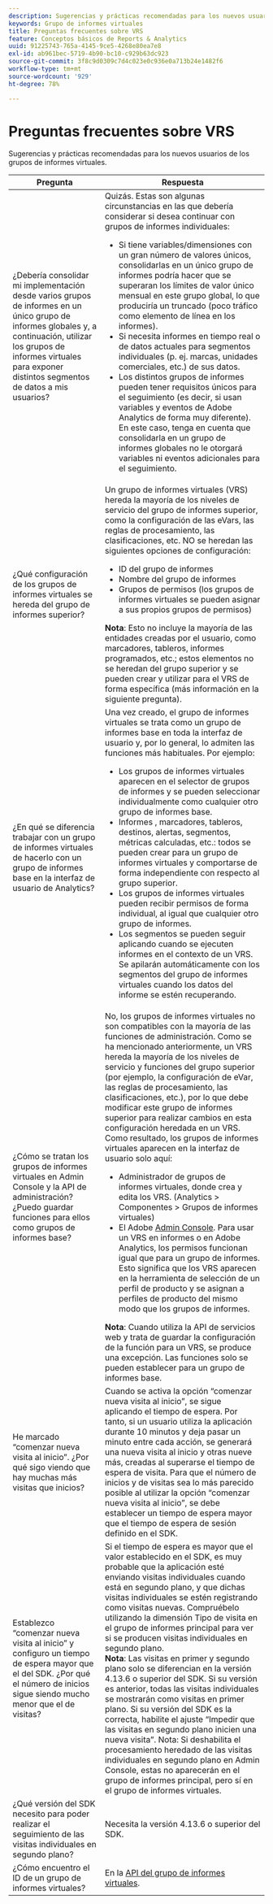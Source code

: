 ```yaml
---
description: Sugerencias y prácticas recomendadas para los nuevos usuarios de los grupos de informes virtuales.
keywords: Grupo de informes virtuales
title: Preguntas frecuentes sobre VRS
feature: Conceptos básicos de Reports & Analytics
uuid: 91225743-765a-4145-9ce5-4268e80ea7e8
exl-id: ab961bec-5719-4b90-bc10-c929b63dc923
source-git-commit: 3f8c9d0309c7d4c023e0c936e0a713b24e1482f6
workflow-type: tm+mt
source-wordcount: '929'
ht-degree: 78%

---
```


# Preguntas frecuentes sobre VRS

Sugerencias y prácticas recomendadas para los nuevos usuarios de los grupos de informes virtuales.

| Pregunta | Respuesta |
| --- | --- |
| ¿Debería consolidar mi implementación desde varios grupos de informes en un único grupo de informes globales y, a continuación, utilizar los grupos de informes virtuales para exponer distintos segmentos de datos a mis usuarios? | Quizás. Estas son algunas circunstancias en las que debería considerar si desea continuar con grupos de informes individuales:<ul><li>Si tiene variables/dimensiones con un gran número de valores únicos, consolidarlas en un único grupo de informes podría hacer que se superaran los límites de valor único mensual en este grupo global, lo que produciría un truncado (poco tráfico como elemento de línea en los informes).</li><li>Si necesita informes en tiempo real o de datos actuales para segmentos individuales (p. ej. marcas, unidades comerciales, etc.) de sus datos.</li><li>Los distintos grupos de informes pueden tener requisitos únicos para el seguimiento (es decir, si usan variables y eventos de Adobe Analytics de forma muy diferente). En este caso, tenga en cuenta que consolidarla en un grupo de informes globales no le otorgará variables ni eventos adicionales para el seguimiento.</li></ul> |
| ¿Qué configuración de los grupos de informes virtuales se hereda del grupo de informes superior?  | Un grupo de informes virtuales (VRS) hereda la mayoría de los niveles de servicio del grupo de informes superior, como la configuración de las eVars, las reglas de procesamiento, las clasificaciones, etc.  NO se heredan las siguientes opciones de configuración:<ul><li>ID del grupo de informes</li><li>Nombre del grupo de informes </li><li>Grupos de permisos (los grupos de informes virtuales se pueden asignar a sus propios grupos de permisos)</li></ul>**Nota**: Esto no incluye la mayoría de las entidades creadas por el usuario, como marcadores, tableros, informes programados, etc.; estos elementos no se heredan del grupo superior y se pueden crear y utilizar para el VRS de forma específica (más información en la siguiente pregunta). |
| ¿En qué se diferencia trabajar con un grupo de informes virtuales de hacerlo con un grupo de informes base en la interfaz de usuario de Analytics? | Una vez creado, el grupo de informes virtuales se trata como un grupo de informes base en toda la interfaz de usuario y, por lo general, lo admiten las funciones más habituales. Por ejemplo:<ul><li>Los grupos de informes virtuales aparecen en el selector de grupos de informes y se pueden seleccionar individualmente como cualquier otro grupo de informes base.</li><li>Informes , marcadores, tableros, destinos, alertas, segmentos, métricas calculadas, etc.: todos se pueden crear para un grupo de informes virtuales y comportarse de forma independiente con respecto al grupo superior.</li><li>Los grupos de informes virtuales pueden recibir permisos de forma individual, al igual que cualquier otro grupo de informes.</li><li>Los segmentos se pueden seguir aplicando cuando se ejecuten informes en el contexto de un VRS. Se apilarán automáticamente con los segmentos del grupo de informes virtuales cuando los datos del informe se estén recuperando.</li></ul> |
| ¿Cómo se tratan los grupos de informes virtuales en Admin Console y la API de administración? ¿Puedo guardar funciones para ellos como grupos de informes base?  | No, los grupos de informes virtuales no son compatibles con la mayoría de las funciones de administración. Como se ha mencionado anteriormente, un VRS hereda la mayoría de los niveles de servicio y funciones del grupo superior (por ejemplo, la configuración de eVar, las reglas de procesamiento, las clasificaciones, etc.), por lo que debe modificar este grupo de informes superior para realizar cambios en esta configuración heredada en un VRS.<br>Como resultado, los grupos de informes virtuales aparecen en la interfaz de usuario solo aquí:<ul><li>Administrador de grupos de informes virtuales, donde crea y edita los VRS. (Analytics > Componentes > Grupos de informes virtuales)</li><li>El Adobe [Admin Console](https://helpx.adobe.com/enterprise/admin-guide.html/enterprise/using/welcome.ug.html). Para usar un VRS en informes o en Adobe Analytics, los permisos funcionan igual que para un grupo de informes. Esto significa que los VRS aparecen en la herramienta de selección de un perfil de producto y se asignan a perfiles de producto del mismo modo que los grupos de informes.</li></ul>**Nota**: Cuando utiliza la API de servicios web y trata de guardar la configuración de la función para un VRS, se produce una excepción. Las funciones solo se pueden establecer para un grupo de informes base. |
|  He marcado “comenzar nueva visita al inicio”. ¿Por qué sigo viendo que hay muchas más visitas que inicios? | Cuando se activa la opción “comenzar nueva visita al inicio”, se sigue aplicando el tiempo de espera. Por tanto, si un usuario utiliza la aplicación durante 10 minutos y deja pasar un minuto entre cada acción, se generará una nueva visita al inicio y otras nueve más, creadas al superarse el tiempo de espera de visita. Para que el número de inicios y de visitas sea lo más parecido posible al utilizar la opción “comenzar nueva visita al inicio”, se debe establecer un tiempo de espera mayor que el tiempo de espera de sesión definido en el SDK. |
| Establezco “comenzar nueva visita al inicio” y configuro un tiempo de espera mayor que el del SDK. ¿Por qué el número de inicios sigue siendo mucho menor que el de visitas? | Si el tiempo de espera es mayor que el valor establecido en el SDK, es muy probable que la aplicación esté enviando visitas individuales cuando está en segundo plano, y que dichas visitas individuales se estén registrando como visitas nuevas. Compruébelo utilizando la dimensión Tipo de visita en el grupo de informes principal para ver si se producen visitas individuales en segundo plano.<br>**Nota**: Las visitas en primer y segundo plano solo se diferencian en la versión 4.13.6 o superior del SDK. Si su versión es anterior, todas las visitas individuales se mostrarán como visitas en primer plano. Si su versión del SDK es la correcta, habilite el ajuste “Impedir que las visitas en segundo plano inicien una nueva visita”.    Nota: Si deshabilita el procesamiento heredado de las visitas individuales en segundo plano en Admin Console, estas no aparecerán en el grupo de informes principal, pero sí en el grupo de informes virtuales. |
|  ¿Qué versión del SDK necesito para poder realizar el seguimiento de las visitas individuales en segundo plano? | Necesita la versión 4.13.6 o superior del SDK. |
| ¿Cómo encuentro el ID de un grupo de informes virtuales? | En la [API del grupo de informes virtuales](https://www.adobe.io/apis/experiencecloud/analytics/docs.html#!AdobeDocs/analytics-2.0-apis/master/vrs.md). |
